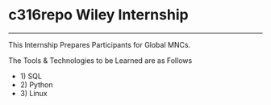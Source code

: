 # c316repo Wiley Internship

<hr/>
<p> This Internship Prepares Participants for Global MNCs.</p>
<p> The Tools & Technologies to be Learned are as Follows </p>
<ul>
  <li>1) SQL</li>
  <li>2) Python</li>
  <li>3) Linux</li>
  </ul>
